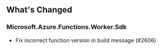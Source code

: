 ## What's Changed

<!-- Please add your release notes in the following format:
- My change description (#PR/#issue)
-->

### Microsoft.Azure.Functions.Worker.Sdk <version>

- Fix incorrect function version in build message (#2606)

